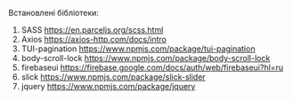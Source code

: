 Встановлені бібліотеки:

1. SASS https://en.parceljs.org/scss.html
2. Axios https://axios-http.com/docs/intro
3. TUI-pagination https://www.npmjs.com/package/tui-pagination
4. body-scroll-lock https://www.npmjs.com/package/body-scroll-lock
5. firebaseui https://firebase.google.com/docs/auth/web/firebaseui?hl=ru
6. slick https://www.npmjs.com/package/slick-slider
7. jquery https://www.npmjs.com/package/jquery
